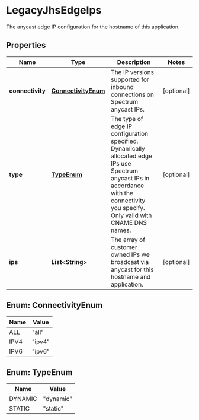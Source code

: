 

# LegacyJhsEdgeIps

The anycast edge IP configuration for the hostname of this application.

## Properties

| Name | Type | Description | Notes |
|------------ | ------------- | ------------- | -------------|
|**connectivity** | [**ConnectivityEnum**](#ConnectivityEnum) | The IP versions supported for inbound connections on Spectrum anycast IPs. |  [optional] |
|**type** | [**TypeEnum**](#TypeEnum) | The type of edge IP configuration specified. Dynamically allocated edge IPs use Spectrum anycast IPs in accordance with the connectivity you specify. Only valid with CNAME DNS names. |  [optional] |
|**ips** | **List&lt;String&gt;** | The array of customer owned IPs we broadcast via anycast for this hostname and application. |  [optional] |



## Enum: ConnectivityEnum

| Name | Value |
|---- | -----|
| ALL | &quot;all&quot; |
| IPV4 | &quot;ipv4&quot; |
| IPV6 | &quot;ipv6&quot; |



## Enum: TypeEnum

| Name | Value |
|---- | -----|
| DYNAMIC | &quot;dynamic&quot; |
| STATIC | &quot;static&quot; |



